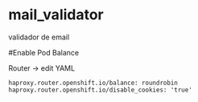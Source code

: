 # mail_validator
validador de email

#Enable Pod Balance

Router -> edit YAML

    haproxy.router.openshift.io/balance: roundrobin
    haproxy.router.openshift.io/disable_cookies: 'true'
